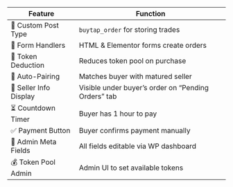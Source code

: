 | Feature                | Function                                            |
| ---------------------- | --------------------------------------------------- |
| 🔐 Custom Post Type    | `buytap_order` for storing trades                   |
| 🛒 Form Handlers       | HTML & Elementor forms create orders                |
| 🔄 Token Deduction     | Reduces token pool on purchase                      |
| 🤝 Auto-Pairing        | Matches buyer with matured seller                   |
| 👤 Seller Info Display | Visible under buyer’s order on “Pending Orders” tab |
| ⏳ Countdown Timer      | Buyer has 1 hour to pay                             |
| ✅ Payment Button       | Buyer confirms payment manually                     |
| 🧾 Admin Meta Fields   | All fields editable via WP dashboard                |
| 💰 Token Pool Admin    | Admin UI to set available tokens                    |
